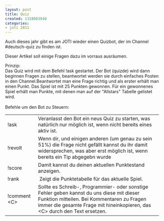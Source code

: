 ```yaml
---
layout: post
title: Quiz
created: 1318003940
categories:
- joti 2011
---
```

<p>Auch dieses jahr gibt es am JOTI wieder einen Quizbot, der im Channel #deutsch-quiz zu finden ist.</p>
<p>Dieser Artikel soll einige Fragen dazu im vorraus ausr&auml;umen.</p>
<p>Prinzip:<br />
Das Quiz wird mit dem Befehl !ask gestartet. Der Bot (quizde) wird dann beginnen Fragen zu stellen, beantwortet werden sie durch einfaches Posten in den Channel.Beantwortet man eine Frage richtig und als erster erh&auml;lt man einen Punkt. Das Spiel ist mit 25 Punkten gewonnen. F&uuml;r ein gewonnenes Spiel erh&auml;lt man Punkte, mit denen man auf der &quot;Allstars&quot; Tabelle gelistet wird.<br />
<br />
Befehle um den Bot zu Steuern:</p>
<table border="0">
    <tbody>
        <tr>
            <td>!ask&nbsp;</td>
            <td>Veranlasst den Bot ein neus Quiz zu starten, was nat&uuml;rlich nur m&ouml;glich ist, wenn nicht bereits eines aktiv ist.&nbsp;</td>
        </tr>
        <tr>
            <td>!revolt</td>
            <td>Wenn dir, und einigen anderen (um genau zu sein 51%) die Frage nicht gef&auml;llt kannst du ihr damit widersprechen, was aber erst m&ouml;glich ist, wenn bereits ein Tip abgegebn wurde</td>
        </tr>
        <tr>
            <td>!score</td>
            <td>Damit kannst du deinen aktuellen Punktestand anzeigen.</td>
        </tr>
        <tr>
            <td>!rank</td>
            <td>&nbsp;Zeigt die Punktetabelle f&uuml;r das aktuelle Spiel.</td>
        </tr>
        <tr>
            <td>!comment &lt;C&gt;&nbsp;&nbsp;&nbsp;</td>
            <td>Sollte es Schreib-, Programmier- oder sonstige Fehler geben kannst du uns diese mit dieser Funktion mitteilen. Bei Kommentaren zu Fragen immer die gesamte Frage mit hineinkopieren, das &lt;C&gt; durch den Text ersetzen.</td>
        </tr>
    </tbody>
</table>
<p>&nbsp;</p>
<p>&nbsp;</p>
<p>&nbsp;</p>
